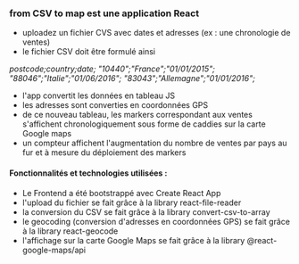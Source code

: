 ### from CSV to map est une application React
  
* uploadez un fichier CVS avec dates et adresses (ex : une chronologie de ventes)
* le fichier CSV doit être formulé ainsi

*postcode;country;date;*
*"10440";"France";"01/01/2015";*
*"88046";"Italie";"01/06/2016";*
*"83043";"Allemagne";"01/01/2016";*
* l'app convertit les données en tableau JS
* les adresses sont converties en coordonnées GPS
* de ce nouveau tableau, les markers correspondant aux ventes s'affichent chronologiquement sous forme de caddies sur la carte Google maps
* un compteur affichent l'augmentation du nombre de ventes par pays au fur et à mesure du déploiement des markers


#### Fonctionnalités et technologies utilisées : 

* Le Frontend a été bootstrappé avec Create React App
* l'upload du fichier se fait grâce à la library react-file-reader
* la conversion du CSV se fait grâce à la library convert-csv-to-array 
* le geocoding (conversion d'adresses en coordonnées GPS) se fait grâce à la library react-geocode
* l'affichage sur la carte Google Maps se fait grâce à la library @react-google-maps/api
